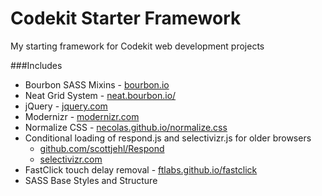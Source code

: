 # Codekit Starter Framework
My starting framework for Codekit web development projects

###Includes

- Bourbon SASS Mixins - [bourbon.io](http://bourbon.io)
- Neat Grid System - [neat.bourbon.io/](http://neat.bourbon.io/)
- jQuery - [jquery.com](https://jquery.com/)
- Modernizr - [modernizr.com](http://modernizr.com/)
- Normalize CSS - [necolas.github.io/normalize.css](http://necolas.github.io/normalize.css/)
- Conditional loading of respond.js and selectivizr.js for older browsers
    - [github.com/scottjehl/Respond](https://github.com/scottjehl/Respond)
    - [selectivizr.com](http://selectivizr.com/)
- FastClick touch delay removal - [ftlabs.github.io/fastclick](http://ftlabs.github.io/fastclick/)
- SASS Base Styles and Structure
